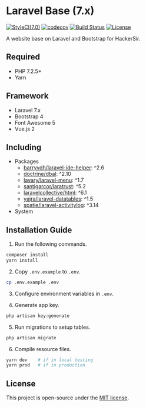 # Laravel Base (7.x)
[![StyleCI(7.0)](https://styleci.io/repos/65561499/shield?branch=7.0)](https://styleci.io/repos/65561499)
[![codecov](https://codecov.io/gh/HackerSir/laravel-base/branch/7.0/graph/badge.svg)](https://codecov.io/gh/HackerSir/laravel-base)
[![Build Status](https://travis-ci.org/HackerSir/laravel-base.svg?branch=7.0)](https://travis-ci.org/HackerSir/laravel-base)
[![License](https://img.shields.io/github/license/HackerSir/laravel-base.svg)](https://raw.githubusercontent.com/HackerSir/laravel-base/master/LICENSE)

A website base on Laravel and Bootstrap for HackerSir.

## Required
- PHP 7.2.5+
- Yarn

## Framework
- Laravel 7.x
- Bootstrap 4
- Font Awesome 5
- Vue.js 2

## Including
- Packages
  - [barryvdh/laravel-ide-helper](https://github.com/barryvdh/laravel-ide-helper): ^2.6
  - [doctrine/dbal](https://github.com/doctrine/dbal): ^2.10
  - [lavary/laravel-menu](https://github.com/lavary/laravel-menu): ^1.7
  - [santigarcor/laratrust](https://github.com/santigarcor/laratrust): ^5.2
  - [laravelcollective/html](https://github.com/LaravelCollective/html): ^6.1
  - [yajra/laravel-datatables](https://github.com/yajra/laravel-datatables): ^1.5
  - [spatie/laravel-activitylog](https://github.com/spatie/laravel-activitylog): ^3.14
- System


## Installation Guide
1. Run the following commands.
```bash
composer install  
yarn install
```

2. Copy `.env.example` to `.env`.
```bash
cp .env.example .env
```

3. Configure environment variables in `.env`.

4. Generate app key.
```bash
php artisan key:generate
```

5. Run migrations to setup tables.
```bash
php artisan migrate
```

6. Compile resource files.
```bash
yarn dev    # if in local testing
yarn prod   # if in production
```

## License
This project is open-source under the [MIT license](http://opensource.org/licenses/MIT).
